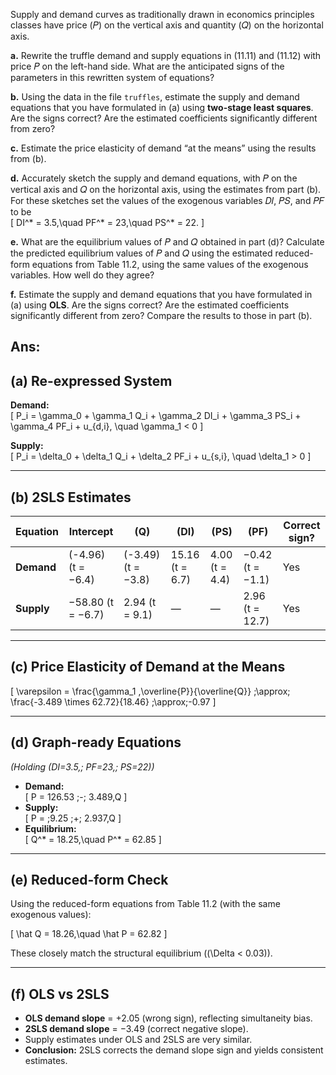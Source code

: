 Supply and demand curves as traditionally drawn in economics principles classes have price (𝑃) on the vertical axis and quantity (𝑄) on the horizontal axis.

**a.** Rewrite the truffle demand and supply equations in (11.11) and (11.12) with price 𝑃 on the left-hand side. What are the anticipated signs of the parameters in this rewritten system of equations?

**b.** Using the data in the file `truffles`, estimate the supply and demand equations that you have formulated in (a) using **two-stage least squares**. Are the signs correct? Are the estimated coefficients significantly different from zero?

**c.** Estimate the price elasticity of demand “at the means” using the results from (b).

**d.** Accurately sketch the supply and demand equations, with 𝑃 on the vertical axis and 𝑄 on the horizontal axis, using the estimates from part (b). For these sketches set the values of the exogenous variables 𝐷𝐼, 𝑃𝑆, and 𝑃𝐹 to be  
\[
DI^* = 3.5,\quad PF^* = 23,\quad PS^* = 22.
\]

**e.** What are the equilibrium values of 𝑃 and 𝑄 obtained in part (d)? Calculate the predicted equilibrium values of 𝑃 and 𝑄 using the estimated reduced-form equations from Table 11.2, using the same values of the exogenous variables. How well do they agree?

**f.** Estimate the supply and demand equations that you have formulated in (a) using **OLS**. Are the signs correct? Are the estimated coefficients significantly different from zero? Compare the results to those in part (b).

## Ans:

## (a) Re-expressed System

**Demand:**  
\[
P_i = \gamma_0 + \gamma_1 Q_i + \gamma_2 DI_i + \gamma_3 PS_i + \gamma_4 PF_i + u_{d,i},
\quad \gamma_1 < 0
\]

**Supply:**  
\[
P_i = \delta_0 + \delta_1 Q_i + \delta_2 PF_i + u_{s,i},
\quad \delta_1 > 0
\]

---

## (b) 2SLS Estimates

| Equation | Intercept         | \(Q\)                 | \(DI\)              | \(PS\)             | \(PF\)               | Correct sign? |
|----------|-------------------|-----------------------|---------------------|--------------------|----------------------|---------------|
| **Demand** | \(-4.96\) (t = −6.4)  | \(-3.49\) (t = −3.8)  | 15.16 (t = 6.7)     |  4.00 (t = 4.4)    | −0.42 (t = −1.1)     | Yes           |
| **Supply** | −58.80 (t = −6.7)     |  2.94 (t = 9.1)       | —                   | —                  |  2.96 (t = 12.7)     | Yes           |

---

## (c) Price Elasticity of Demand at the Means

\[
\varepsilon = \frac{\gamma_1 \,\overline{P}}{\overline{Q}}
\;\approx\;
\frac{-3.489 \times 62.72}{18.46}
\;\approx\;-0.97
\]

---

## (d) Graph-ready Equations  
*(Holding \(DI=3.5,\; PF=23,\; PS=22\))*

- **Demand:**  
  \[
  P = 126.53 \;-\; 3.489\,Q
  \]
- **Supply:**  
  \[
  P = \;9.25 \;+\; 2.937\,Q
  \]
- **Equilibrium:**  
  \[
  Q^* = 18.25,\quad P^* = 62.85
  \]

---

## (e) Reduced-form Check

Using the reduced-form equations from Table 11.2 (with the same exogenous values):

\[
\hat Q = 18.26,\quad \hat P = 62.82
\]

These closely match the structural equilibrium (\(\Delta < 0.03\)).

---

## (f) OLS vs 2SLS

- **OLS demand slope** = +2.05 (wrong sign), reflecting simultaneity bias.  
- **2SLS demand slope** = −3.49 (correct negative slope).  
- Supply estimates under OLS and 2SLS are very similar.  
- **Conclusion:** 2SLS corrects the demand slope sign and yields consistent estimates.

